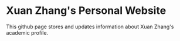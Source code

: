 # Xuan Zhang's Personal Website

This github page stores and updates information about Xuan Zhang's academic profile.
